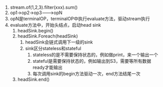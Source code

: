 1. stream.of(1,2,3).filter(xxx).sum()
2. op1->op2->op3--->opN
3. opN是terminalOP，terminalOP中执行evaluate方法，驱动stream执行
4. evaluate方法中，开始头结点，启动head sink
   1. headSink.begin()
   2. headSink.Foreach(headSink)
      1. headSink会链式调用下一级的sink
      2. sink区分stateless和stateful
         1. stateless的是不需要保持状态的，例如做print，来一个输出一个
         2. stateful是需要保持状态的，例如输出到S3，需要等所有数据ready才能输出
         3. 每次调用sink的begin方法驱动一次，end方法结尾一次
   3. headSink.end()